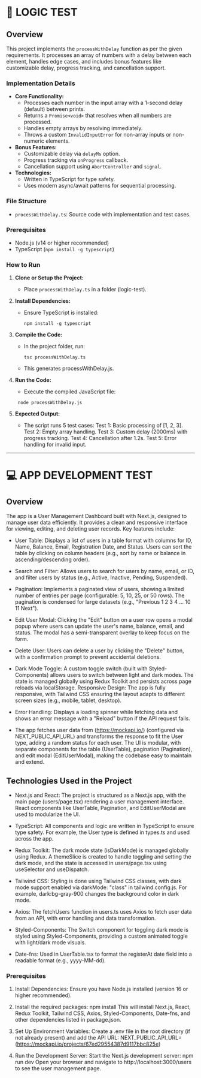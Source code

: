 # 🧠 LOGIC TEST

## Overview

This project implements the `processWithDelay` function as per the given requirements. It processes an array of numbers with a delay between each element, handles edge cases, and includes bonus features like customizable delay, progress tracking, and cancellation support.

### Implementation Details

- **Core Functionality:**
  - Processes each number in the input array with a 1-second delay (default) between prints.
  - Returns a `Promise<void>` that resolves when all numbers are processed.
  - Handles empty arrays by resolving immediately.
  - Throws a custom `InvalidInputError` for non-array inputs or non-numeric elements.
- **Bonus Features:**
  - Customizable delay via `delayMs` option.
  - Progress tracking via `onProgress` callback.
  - Cancellation support using `AbortController` and `signal`.
- **Technologies:**
  - Written in TypeScript for type safety.
  - Uses modern async/await patterns for sequential processing.

### File Structure

- `processWithDelay.ts`: Source code with implementation and test cases.

### Prerequisites

- Node.js (v14 or higher recommended)
- TypeScript (`npm install -g typescript`)

### How to Run

1. **Clone or Setup the Project:**

   - Place `processWithDelay.ts` in a folder (logic-test).

2. **Install Dependencies:**

   - Ensure TypeScript is installed:
     ```
     npm install -g typescript
     ```

3. **Compile the Code:**

   - In the project folder, run:

     ```
     tsc processWithDelay.ts
     ```

   - This generates processWithDelay.js.

4. **Run the Code:**

   - Execute the compiled JavaScript file:

   ```
    node processWithDelay.js
   ```

5. **Expected Output:**

   - The script runs 5 test cases:
     Test 1: Basic processing of [1, 2, 3].
     Test 2: Empty array handling.
     Test 3: Custom delay (2000ms) with progress tracking.
     Test 4: Cancellation after 1.2s.
     Test 5: Error handling for invalid input.

---

# 💻 APP DEVELOPMENT TEST

## Overview

The app is a User Management Dashboard built with Next.js, designed to manage user data efficiently. It provides a clean and responsive interface for viewing, editing, and deleting user records. Key features include:

- User Table: Displays a list of users in a table format with columns for ID, Name, Balance, Email, Registration Date, and Status. Users can sort the table by clicking on column headers (e.g., sort by name or balance in ascending/descending order).

- Search and Filter: Allows users to search for users by name, email, or ID, and filter users by status (e.g., Active, Inactive, Pending, Suspended).

- Pagination: Implements a paginated view of users, showing a limited number of entries per page (configurable: 5, 10, 25, or 50 rows). The pagination is condensed for large datasets (e.g., "Previous 1 2 3 4 ... 10 11 Next").

- Edit User Modal: Clicking the "Edit" button on a user row opens a modal popup where users can update the user's name, balance, email, and status. The modal has a semi-transparent overlay to keep focus on the form.

- Delete User: Users can delete a user by clicking the "Delete" button, with a confirmation prompt to prevent accidental deletions.

- Dark Mode Toggle: A custom toggle switch (built with Styled-Components) allows users to switch between light and dark modes. The state is managed globally using Redux Toolkit and persists across page reloads via localStorage.
  Responsive Design: The app is fully responsive, with Tailwind CSS ensuring the layout adapts to different screen sizes (e.g., mobile, tablet, desktop).

- Error Handling: Displays a loading spinner while fetching data and shows an error message with a "Reload" button if the API request fails.

- The app fetches user data from (https://mockapi.io/) (configured via NEXT_PUBLIC_API_URL) and transforms the response to fit the User type, adding a random status for each user. The UI is modular, with separate components for the table (UserTable), pagination (Pagination), and edit modal (EditUserModal), making the codebase easy to maintain and extend.

## Technologies Used in the Project

- Next.js and React: The project is structured as a Next.js app, with the main page (users/page.tsx) rendering a user management interface. React components like UserTable, Pagination, and EditUserModal are used to modularize the UI.

- TypeScript: All components and logic are written in TypeScript to ensure type safety. For example, the User type is defined in types.ts and used across the app.

- Redux Toolkit: The dark mode state (isDarkMode) is managed globally using Redux. A themeSlice is created to handle toggling and setting the dark mode, and the state is accessed in users/page.tsx using useSelector and useDispatch.

- Tailwind CSS: Styling is done using Tailwind CSS classes, with dark mode support enabled via darkMode: "class" in tailwind.config.js. For example, dark:bg-gray-900 changes the background color in dark mode.

- Axios: The fetchUsers function in users.ts uses Axios to fetch user data from an API, with error handling and data transformation.

- Styled-Components: The Switch component for toggling dark mode is styled using Styled-Components, providing a custom animated toggle with light/dark mode visuals.

- Date-fns: Used in UserTable.tsx to format the registerAt date field into a readable format (e.g., yyyy-MM-dd).

### Prerequisites

1. Install Dependencies:
   Ensure you have Node.js installed (version 16 or higher recommended).

2. Install the required packages:
   npm install
   This will install Next.js, React, Redux Toolkit, Tailwind CSS, Axios, Styled-Components, Date-fns, and other dependencies listed in package.json.

3. Set Up Environment Variables:
   Create a .env file in the root directory (if not already present) and add the API URL:
   NEXT_PUBLIC_API_URL=(https://mockapi.io/projects/67ed29554387d9117bbc825e)

4. Run the Development Server:
   Start the Next.js development server:
   npm run dev
   Open your browser and navigate to http://localhost:3000/users to see the user management page.
